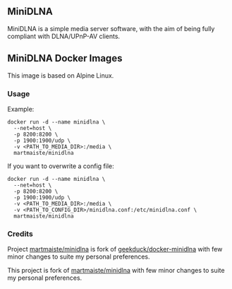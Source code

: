 ## MiniDLNA

MiniDLNA is a simple media server software, with the aim of being fully compliant with DLNA/UPnP-AV clients.

## MiniDLNA Docker Images

This image is based on Alpine Linux.

### Usage

Example:

    docker run -d --name minidlna \
      --net=host \
      -p 8200:8200 \
      -p 1900:1900/udp \
      -v <PATH_TO_MEDIA_DIR>:/media \
      martmaiste/minidlna


If you want to overwrite a config file:

    docker run -d --name minidlna \
      --net=host \
      -p 8200:8200 \
      -p 1900:1900/udp \
      -v <PATH_TO_MEDIA_DIR>:/media \
      -v <PATH_TO_CONFIG_DIR>/minidlna.conf:/etc/minidlna.conf \
      martmaiste/minidlna

### Credits
Project [martmaiste/minidlna](https://github.com/martmaiste/minidlna) is fork of [geekduck/docker-minidlna](https://github.com/geekduck/docker-minidlna) with few minor changes to suite my personal preferences.

This project is fork of [martmaiste/minidlna](https://github.com/martmaiste/minidlna) with few minor changes to suite my personal preferences.
